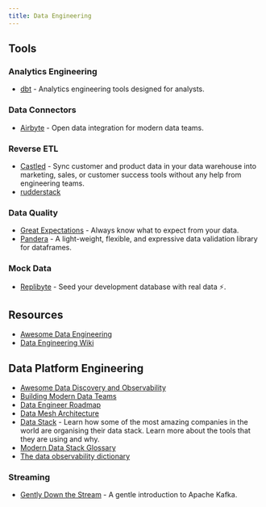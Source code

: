 ```yaml
---
title: Data Engineering
---
```


## Tools

### Analytics Engineering

- [dbt](https://www.getdbt.com) - Analytics engineering tools designed for analysts.

### Data Connectors

- [Airbyte](https://airbyte.io) - Open data integration for modern data teams.

### Reverse ETL

- [Castled](https://www.castled.io/) - Sync customer and product data in your data warehouse into marketing, sales, or customer success tools without any help from engineering teams.
- [rudderstack](https://www.rudderstack.com/)

### Data Quality

- [Great Expectations](https://github.com/great-expectations/great_expectations) - Always know what to expect from your data.
- [Pandera](https://github.com/pandera-dev/pandera) - A light-weight, flexible, and expressive data validation library for dataframes.

### Mock Data

- [Replibyte](https://github.com/Qovery/Replibyte) - Seed your development database with real data ⚡️.

## Resources

- [Awesome Data Engineering](https://awesomedataengineering.com)
- [Data Engineering Wiki](https://dataengineering.wiki)

## Data Platform Engineering

- [Awesome Data Discovery and Observability](https://github.com/opendatadiscovery/awesome-data-catalogs)
- [Building Modern Data Teams](https://amplifypartners.com/moderndatateamshub/)
- [Data Engineer Roadmap](https://github.com/datastacktv/data-engineer-roadmap)
- [Data Mesh Architecture](https://www.datamesh-architecture.com/)
- [Data Stack](https://www.moderndatastack.xyz/stacks) - Learn how some of the most amazing companies in the world are organising their data stack. Learn more about the tools that they are using and why.
- [Modern Data Stack Glossary](https://www.secoda.co/glossary)
- [The data observability dictionary](https://www.bigeye.com/blog/data-observability-dictionary)

### Streaming

- [Gently Down the Stream](https://www.gentlydownthe.stream/) - A gentle introduction to Apache Kafka.
